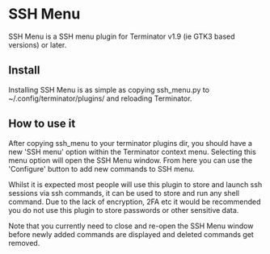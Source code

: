 SSH Menu
========

SSH Menu is a SSH menu plugin for Terminator v1.9 (ie GTK3 based versions) or later.

Install
-------

Installing SSH Menu is as simple as copying ssh_menu.py to ~/.config/terminator/plugins/ and reloading Terminator.

How to use it
-------------

After copying ssh_menu to your terminator plugins dir, you should have a new 'SSH menu' option within the Terminator context menu. Selecting this menu option will open the SSH Menu window. From here you can use the 'Configure' button to add new commands to SSH menu.

Whilst it is expected most people will use this plugin to store and launch ssh sessions via ssh commands, it can be used to store and run any shell command. Due to the lack of encryption, 2FA etc it would be recommended you do not use this plugin to store passwords or other sensitive data.

Note that you currently need to close and re-open the SSH Menu window before newly added commands are displayed and deleted commands get removed.
